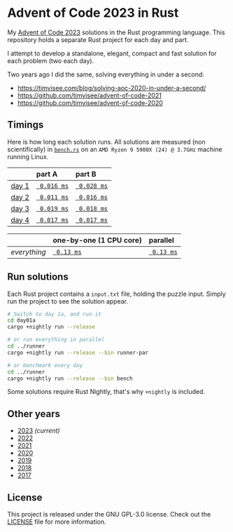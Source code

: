 # Advent of Code 2023 in Rust

My [Advent of Code 2023][aoc-2023] solutions in the Rust programming language.
This repository holds a separate Rust project for each day and part.

I attempt to develop a standalone, elegant, compact and fast solution for each
problem (two each day).

Two years ago I did the same, solving everything in under a second:

- https://timvisee.com/blog/solving-aoc-2020-in-under-a-second/
- https://github.com/timvisee/advent-of-code-2021
- https://github.com/timvisee/advent-of-code-2020

## Timings

Here is how long each solution runs. All solutions are measured (non
scientifically) in [`bench.rs`](./runner/src/bin/bench.rs) on an
`AMD Ryzen 9 5900X (24) @ 3.7GHz` machine running Linux.

|                                                | part A                              | part B                              |
|:-----------------------------------------------|:------------------------------------|:------------------------------------|
| [day 1](https://adventofcode.com/2023/day/1)   | [` 0.016 ms`](./day01a/src/main.rs) | [` 0.028 ms`](./day01b/src/main.rs) |
| [day 2](https://adventofcode.com/2023/day/2)   | [` 0.011 ms`](./day02a/src/main.rs) | [` 0.016 ms`](./day02b/src/main.rs) |
| [day 3](https://adventofcode.com/2023/day/3)   | [` 0.019 ms`](./day03a/src/main.rs) | [` 0.018 ms`](./day03b/src/main.rs) |
| [day 4](https://adventofcode.com/2023/day/4)   | [` 0.017 ms`](./day04a/src/main.rs) | [` 0.017 ms`](./day04b/src/main.rs) |

|              | one-by-one (1 CPU core)                  | parallel                                     |
|:-------------|:-----------------------------------------|:---------------------------------------------|
| _everything_ | [` 0.13 ms`](./runner/src/bin/runner.rs) | [` 0.13 ms`](./runner/src/bin/runner-par.rs) |

## Run solutions

Each Rust project contains a `input.txt` file, holding the puzzle input. Simply
run the project to see the solution appear.

```bash
# Switch to day 1a, and run it
cd day01a
cargo +nightly run --release

# or run everything in parallel
cd ../runner
cargo +nightly run --release --bin runner-par

# or benchmark every day
cd ../runner
cargo +nightly run --release --bin bench
```

Some solutions require Rust Nightly, that's why `+nightly` is included.

## Other years

- [2023](https://github.com/timvisee/advent-of-code-2023) _(current)_
- [2022](https://github.com/timvisee/advent-of-code-2022)
- [2021](https://github.com/timvisee/advent-of-code-2021)
- [2020](https://github.com/timvisee/advent-of-code-2020)
- [2019](https://github.com/timvisee/advent-of-code-2019)
- [2018](https://github.com/timvisee/advent-of-code-2018)
- [2017](https://github.com/timvisee/advent-of-code-2017)

## License

This project is released under the GNU GPL-3.0 license.
Check out the [LICENSE](LICENSE) file for more information.

[aoc-2023]: https://adventofcode.com/2023
